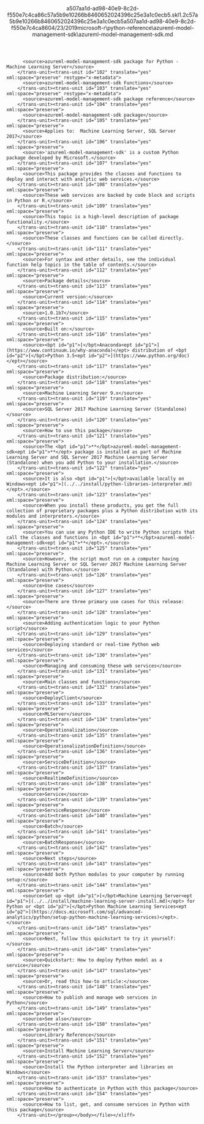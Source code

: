 <?xml version="1.0"?><xliff version="1.2" xmlns="urn:oasis:names:tc:xliff:document:1.2" xmlns:xsi="http://www.w3.org/2001/XMLSchema-instance" xsi:schemaLocation="urn:oasis:names:tc:xliff:document:1.2 xliff-core-1.2-transitional.xsd"><file datatype="xml" original="azureml-model-management-sdk.md" source-language="en-US" target-language="en-US"><header><tool tool-id="mdxliff" tool-name="mdxliff" tool-version="1.0-1931010" tool-company="Microsoft" /><xliffext:skl_file_name xmlns:xliffext="urn:microsoft:content:schema:xliffextensions">a507aa1d-ad98-40e9-8c2d-f550e7c4ca86c57a5b9e10266b8460652024396c25e3a1c0ecb5.skl</xliffext:skl_file_name><xliffext:version xmlns:xliffext="urn:microsoft:content:schema:xliffextensions">1.2</xliffext:version><xliffext:ms.openlocfilehash xmlns:xliffext="urn:microsoft:content:schema:xliffextensions">c57a5b9e10266b8460652024396c25e3a1c0ecb5</xliffext:ms.openlocfilehash><xliffext:ms.sourcegitcommit xmlns:xliffext="urn:microsoft:content:schema:xliffextensions">a507aa1d-ad98-40e9-8c2d-f550e7c4ca86</xliffext:ms.sourcegitcommit><xliffext:ms.lasthandoff xmlns:xliffext="urn:microsoft:content:schema:xliffextensions">04/23/2019</xliffext:ms.lasthandoff><xliffext:ms.openlocfilepath xmlns:xliffext="urn:microsoft:content:schema:xliffextensions">microsoft-r\python-reference\azureml-model-management-sdk\azureml-model-management-sdk.md</xliffext:ms.openlocfilepath></header><body><group id="content" extype="content"><trans-unit id="101" translate="yes" xml:space="preserve" restype="x-metadata">
          <source>azureml-model-management-sdk package for Python - Machine Learning Server</source>
        </trans-unit><trans-unit id="102" translate="yes" xml:space="preserve" restype="x-metadata">
          <source>azureml-model-management-sdk Functions</source>
        </trans-unit><trans-unit id="103" translate="yes" xml:space="preserve" restype="x-metadata">
          <source>azureml-model-management-sdk package reference</source>
        </trans-unit><trans-unit id="104" translate="yes" xml:space="preserve">
          <source>azureml-model-management-sdk package</source>
        </trans-unit><trans-unit id="105" translate="yes" xml:space="preserve">
          <source>Applies to:  Machine Learning Server, SQL Server 2017</source>
        </trans-unit><trans-unit id="106" translate="yes" xml:space="preserve">
          <source>'azureml-model-management-sdk' is a custom Python package developed by Microsoft.</source>
        </trans-unit><trans-unit id="107" translate="yes" xml:space="preserve">
          <source>This package provides the classes and functions to deploy and interact with analytic web services.</source>
        </trans-unit><trans-unit id="108" translate="yes" xml:space="preserve">
          <source>These web services are backed by code block and scripts in Python or R.</source>
        </trans-unit><trans-unit id="109" translate="yes" xml:space="preserve">
          <source>This topic is a high-level description of package functionality.</source>
        </trans-unit><trans-unit id="110" translate="yes" xml:space="preserve">
          <source>These classes and functions can be called directly.</source>
        </trans-unit><trans-unit id="111" translate="yes" xml:space="preserve">
          <source>For syntax and other details, see the individual function help topics in the table of contents.</source>
        </trans-unit><trans-unit id="112" translate="yes" xml:space="preserve">
          <source>Package details</source>
        </trans-unit><trans-unit id="113" translate="yes" xml:space="preserve">
          <source>Current version:</source>
        </trans-unit><trans-unit id="114" translate="yes" xml:space="preserve">
          <source>1.0.1b7</source>
        </trans-unit><trans-unit id="115" translate="yes" xml:space="preserve">
          <source>Built on:</source>
        </trans-unit><trans-unit id="116" translate="yes" xml:space="preserve">
          <source><bpt id="p1">[</bpt>Anaconda<ept id="p1">](https://www.continuum.io/why-anaconda)</ept> distribution of <bpt id="p2">[</bpt>Python 3.5<ept id="p2">](https://www.python.org/doc)</ept></source>
        </trans-unit><trans-unit id="117" translate="yes" xml:space="preserve">
          <source>Package distribution:</source>
        </trans-unit><trans-unit id="118" translate="yes" xml:space="preserve">
          <source>Machine Learning Server 9.x</source>
        </trans-unit><trans-unit id="119" translate="yes" xml:space="preserve">
          <source>SQL Server 2017 Machine Learning Server (Standalone)</source>
        </trans-unit><trans-unit id="120" translate="yes" xml:space="preserve">
          <source>How to use this package</source>
        </trans-unit><trans-unit id="121" translate="yes" xml:space="preserve">
          <source>The <bpt id="p1">**</bpt>azureml-model-management-sdk<ept id="p1">**</ept> package is installed as part of Machine Learning Server and SQL Server 2017 Machine Learning Server (Standalone) when you add Python to your installation.</source>
        </trans-unit><trans-unit id="122" translate="yes" xml:space="preserve">
          <source>It is also <bpt id="p1">[</bpt>available locally on Windows<ept id="p1">](../../install/python-libraries-interpreter.md)</ept>.</source>
        </trans-unit><trans-unit id="123" translate="yes" xml:space="preserve">
          <source>When you install these products, you get the full collection of proprietary packages plus a Python distribution with its modules and interpreters.</source>
        </trans-unit><trans-unit id="124" translate="yes" xml:space="preserve">
          <source>You can use any Python IDE to write Python scripts that call the classes and functions in <bpt id="p1">**</bpt>azureml-model-management-sdk<ept id="p1">**</ept>.</source>
        </trans-unit><trans-unit id="125" translate="yes" xml:space="preserve">
          <source>However, the script must run on a computer having Machine Learning Server or SQL Server 2017 Machine Learning Server (Standalone) with Python.</source>
        </trans-unit><trans-unit id="126" translate="yes" xml:space="preserve">
          <source>Use cases</source>
        </trans-unit><trans-unit id="127" translate="yes" xml:space="preserve">
          <source>There are three primary use cases for this release:</source>
        </trans-unit><trans-unit id="128" translate="yes" xml:space="preserve">
          <source>Adding authentication logic to your Python script</source>
        </trans-unit><trans-unit id="129" translate="yes" xml:space="preserve">
          <source>Deploying standard or real-time Python web services</source>
        </trans-unit><trans-unit id="130" translate="yes" xml:space="preserve">
          <source>Managing and consuming these web services</source>
        </trans-unit><trans-unit id="131" translate="yes" xml:space="preserve">
          <source>Main classes and functions</source>
        </trans-unit><trans-unit id="132" translate="yes" xml:space="preserve">
          <source>DeployClient</source>
        </trans-unit><trans-unit id="133" translate="yes" xml:space="preserve">
          <source>MLServer</source>
        </trans-unit><trans-unit id="134" translate="yes" xml:space="preserve">
          <source>Operationalization</source>
        </trans-unit><trans-unit id="135" translate="yes" xml:space="preserve">
          <source>OperationalizationDefinition</source>
        </trans-unit><trans-unit id="136" translate="yes" xml:space="preserve">
          <source>ServiceDefinition</source>
        </trans-unit><trans-unit id="137" translate="yes" xml:space="preserve">
          <source>RealtimeDefinition</source>
        </trans-unit><trans-unit id="138" translate="yes" xml:space="preserve">
          <source>Service</source>
        </trans-unit><trans-unit id="139" translate="yes" xml:space="preserve">
          <source>ServiceResponse</source>
        </trans-unit><trans-unit id="140" translate="yes" xml:space="preserve">
          <source>Batch</source>
        </trans-unit><trans-unit id="141" translate="yes" xml:space="preserve">
          <source>BatchResponse</source>
        </trans-unit><trans-unit id="142" translate="yes" xml:space="preserve">
          <source>Next steps</source>
        </trans-unit><trans-unit id="143" translate="yes" xml:space="preserve">
          <source>Add both Python modules to your computer by running setup:</source>
        </trans-unit><trans-unit id="144" translate="yes" xml:space="preserve">
          <source>Set up <bpt id="p1">[</bpt>Machine Learning Server<ept id="p1">](../../install/machine-learning-server-install.md)</ept> for Python or <bpt id="p2">[</bpt>Python Machine Learning Services<ept id="p2">](https://docs.microsoft.com/sql/advanced-analytics/python/setup-python-machine-learning-services)</ept>.</source>
        </trans-unit><trans-unit id="145" translate="yes" xml:space="preserve">
          <source>Next, follow this quickstart to try it yourself:</source>
        </trans-unit><trans-unit id="146" translate="yes" xml:space="preserve">
          <source>Quickstart: How to deploy Python model as a service</source>
        </trans-unit><trans-unit id="147" translate="yes" xml:space="preserve">
          <source>Or, read this how-to article:</source>
        </trans-unit><trans-unit id="148" translate="yes" xml:space="preserve">
          <source>How to publish and manage web services in Python</source>
        </trans-unit><trans-unit id="149" translate="yes" xml:space="preserve">
          <source>See also</source>
        </trans-unit><trans-unit id="150" translate="yes" xml:space="preserve">
          <source>Library Reference</source>
        </trans-unit><trans-unit id="151" translate="yes" xml:space="preserve">
          <source>Install Machine Learning Server</source>
        </trans-unit><trans-unit id="152" translate="yes" xml:space="preserve">
          <source>Install the Python interpreter and libraries on Windows</source>
        </trans-unit><trans-unit id="153" translate="yes" xml:space="preserve">
          <source>How to authenticate in Python with this package</source>
        </trans-unit><trans-unit id="154" translate="yes" xml:space="preserve">
          <source>How to list, get, and consume services in Python with this package</source>
        </trans-unit></group></body></file></xliff>